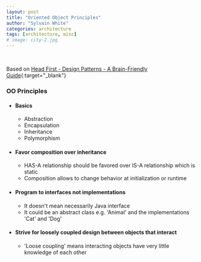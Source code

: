 ```yaml
---
layout: post
title: "Oriented Object Principles"
author: "Sylvain White"
categories: architecture
tags: [architecture, misc]
# image: city-2.jpg
---
```

<br/>


Based on [Head First - Design Patterns - A Brain-Friendly Guide](https://www.amazon.ca/Head-First-Design-Patterns-Brain-Friendly/dp/0596007124){:target="_blank"}

### OO Principles

* #### Basics
    * Abstraction
    * Encapsulation
    * Inheritance
    * Polymorphism

* #### Favor composition over inheritance
    * HAS-A relationship should be favored over IS-A relationship which is static
    * Composition allows to change behavior at initialization or runtime

* #### Program to interfaces not implementations
    * It doesn't mean necessarily Java interface
    * It could be an abstract class e.g. 'Animal' and the implementations 'Cat' and 'Dog'

* #### Strive for loosely coupled design between objects that interact
    * 'Loose coupling' means interacting objects have very little knowledge of each other